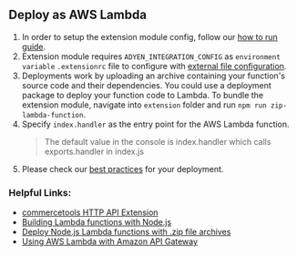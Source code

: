 ## Deploy as AWS Lambda

1. In order to setup the extension module config, follow our [how to run guide](../../../../extension/docs/HowToRun.md).
2. Extension module requires `ADYEN_INTEGRATION_CONFIG` as `environment variable` `.extensionrc` file to configure with [external file configuration](../../../../extension/docs/HowToRun.md#external-file-configuration).
3. Deployments work by uploading an archive containing your function's source code and their dependencies. 
You could use a deployment package to deploy your function code to Lambda.
To bundle the extension module, navigate into `extension` folder and run `npm run zip-lambda-function`. 
4. Specify `index.handler` as the entry point for the AWS Lambda function.
    > The default value in the console is index.handler which calls exports.handler in index.js
5. Please check our [best practices](../../../../docs/BEST_PRACTICES.md) for your deployment.

### Helpful Links: 
- [commercetools HTTP API Extension](https://docs.commercetools.com/api/projects/api-extensions#http-destination)
- [Building Lambda functions with Node.js](https://docs.aws.amazon.com/lambda/latest/dg/lambda-nodejs.html)
- [Deploy Node.js Lambda functions with .zip file archives](https://docs.aws.amazon.com/lambda/latest/dg/nodejs-package.html)
- [Using AWS Lambda with Amazon API Gateway](https://docs.aws.amazon.com/lambda/latest/dg/services-apigateway.html)
